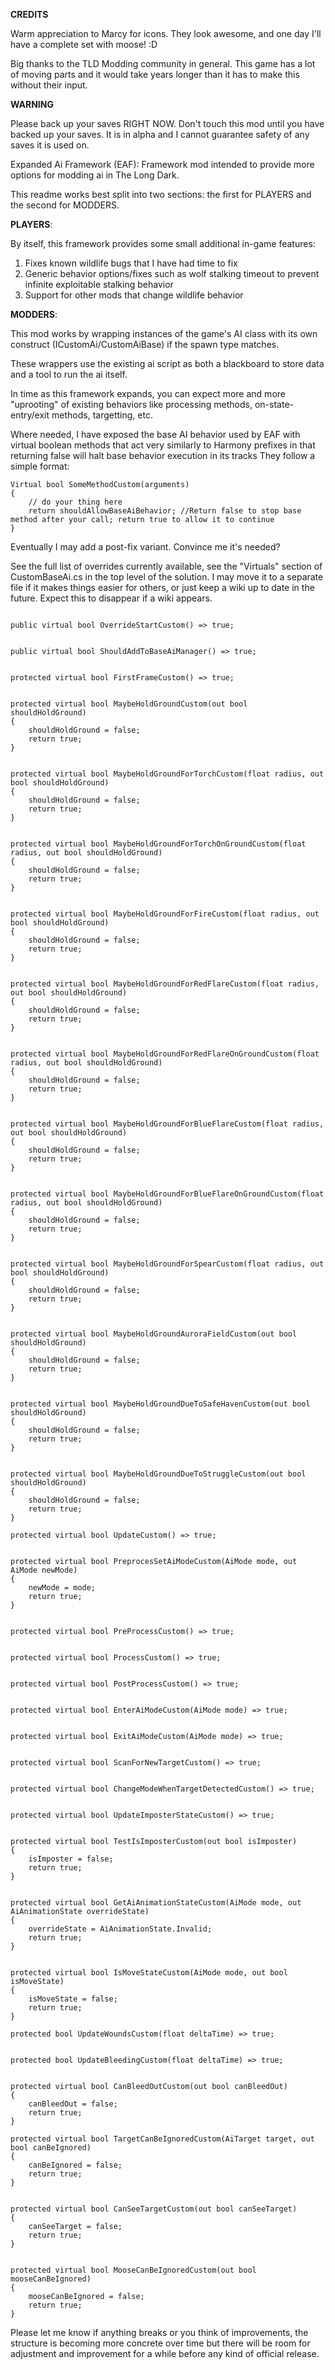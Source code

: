 ****CREDITS****

Warm appreciation to Marcy for icons. They look awesome, and one day I'll have a complete set with moose! :D

Big thanks to the TLD Modding community in general. This game has a lot of moving parts and it would take years longer than it has to make this without their input.

****WARNING****

Please back up your saves RIGHT NOW. Don't touch this mod until you have backed up your saves. It is in alpha and I cannot guarantee safety of any saves it is used on.

Expanded Ai Framework (EAF): Framework mod intended to provide more options for modding ai in The Long Dark. 

This readme works best split into two sections: the first for PLAYERS and the second for MODDERS.

****PLAYERS****:

By itself, this framework provides some small additional in-game features:
1) Fixes known wildlife bugs that I have had time to fix
2) Generic behavior options/fixes such as wolf stalking timeout to prevent infinite exploitable stalking behavior
3) Support for other mods that change wildlife behavior


****MODDERS****:

This mod works by wrapping instances of the game's AI class with its own construct (ICustomAi/CustomAiBase) if the spawn type matches. 

These wrappers use the existing ai script as both a blackboard to store data and a tool to run the ai itself. 

In time as this framework expands, you can expect more and more "uprooting" of existing behaviors like processing methods, on-state-entry/exit methods, targetting, etc.

Where needed, I have exposed the base AI behavior used by EAF with virtual boolean methods that act very similarly to Harmony prefixes in that returning false will halt base behavior execution in its tracks They follow a simple format: 
```
Virtual bool SomeMethodCustom(arguments)
{
    // do your thing here
    return shouldAllowBaseAiBehavior; //Return false to stop base method after your call; return true to allow it to continue
}
```
Eventually I may add a post-fix variant. Convince me it's needed?

See the full list of overrides currently available, see the "Virtuals" section of CustomBaseAi.cs in the top level of the solution. I may move it to a separate file if it makes things easier for others, or just keep a wiki up to date in the future. Expect this to disappear if a wiki appears.
```

public virtual bool OverrideStartCustom() => true;


public virtual bool ShouldAddToBaseAiManager() => true;


protected virtual bool FirstFrameCustom() => true;


protected virtual bool MaybeHoldGroundCustom(out bool shouldHoldGround)
{
    shouldHoldGround = false;
    return true;
}


protected virtual bool MaybeHoldGroundForTorchCustom(float radius, out bool shouldHoldGround)
{
    shouldHoldGround = false;
    return true;
}


protected virtual bool MaybeHoldGroundForTorchOnGroundCustom(float radius, out bool shouldHoldGround)
{
    shouldHoldGround = false;
    return true;
}


protected virtual bool MaybeHoldGroundForFireCustom(float radius, out bool shouldHoldGround)
{
    shouldHoldGround = false;
    return true;
}


protected virtual bool MaybeHoldGroundForRedFlareCustom(float radius, out bool shouldHoldGround)
{
    shouldHoldGround = false;
    return true;
}


protected virtual bool MaybeHoldGroundForRedFlareOnGroundCustom(float radius, out bool shouldHoldGround)
{
    shouldHoldGround = false;
    return true;
}


protected virtual bool MaybeHoldGroundForBlueFlareCustom(float radius, out bool shouldHoldGround)
{
    shouldHoldGround = false;
    return true;
}


protected virtual bool MaybeHoldGroundForBlueFlareOnGroundCustom(float radius, out bool shouldHoldGround)
{
    shouldHoldGround = false;
    return true;
}


protected virtual bool MaybeHoldGroundForSpearCustom(float radius, out bool shouldHoldGround)
{
    shouldHoldGround = false;
    return true;
}


protected virtual bool MaybeHoldGroundAuroraFieldCustom(out bool shouldHoldGround)
{
    shouldHoldGround = false;
    return true;
}


protected virtual bool MaybeHoldGroundDueToSafeHavenCustom(out bool shouldHoldGround)
{
    shouldHoldGround = false;
    return true;
}


protected virtual bool MaybeHoldGroundDueToStruggleCustom(out bool shouldHoldGround)
{
    shouldHoldGround = false;
    return true;
}

protected virtual bool UpdateCustom() => true;


protected virtual bool PreprocesSetAiModeCustom(AiMode mode, out AiMode newMode)
{
    newMode = mode;
    return true;
}


protected virtual bool PreProcessCustom() => true;


protected virtual bool ProcessCustom() => true;


protected virtual bool PostProcessCustom() => true;


protected virtual bool EnterAiModeCustom(AiMode mode) => true;


protected virtual bool ExitAiModeCustom(AiMode mode) => true;


protected virtual bool ScanForNewTargetCustom() => true;


protected virtual bool ChangeModeWhenTargetDetectedCustom() => true;


protected virtual bool UpdateImposterStateCustom() => true;


protected virtual bool TestIsImposterCustom(out bool isImposter)
{
    isImposter = false;
    return true;
}


protected virtual bool GetAiAnimationStateCustom(AiMode mode, out AiAnimationState overrideState)
{
    overrideState = AiAnimationState.Invalid;
    return true;
}


protected virtual bool IsMoveStateCustom(AiMode mode, out bool isMoveState)
{
    isMoveState = false;
    return true;
}

protected bool UpdateWoundsCustom(float deltaTime) => true;


protected bool UpdateBleedingCustom(float deltaTime) => true;


protected virtual bool CanBleedOutCustom(out bool canBleedOut)
{
    canBleedOut = false;
    return true;
}

protected virtual bool TargetCanBeIgnoredCustom(AiTarget target, out bool canBeIgnored)
{
    canBeIgnored = false;
    return true;
}


protected virtual bool CanSeeTargetCustom(out bool canSeeTarget)
{
    canSeeTarget = false;
    return true;
}


protected virtual bool MooseCanBeIgnoredCustom(out bool mooseCanBeIgnored)
{
    mooseCanBeIgnored = false;
    return true;
}

```

Please let me know if anything breaks or you think of improvements, the structure is becoming more concrete over time but there will be room for adjustment and improvement for a while before any kind of official release.
